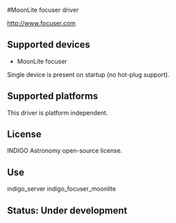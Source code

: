 #MoonLite focuser driver

http://www.focuser.com

## Supported devices
* MoonLite focuser

Single device is present on startup (no hot-plug support).

## Supported platforms

This driver is platform independent.

## License

INDIGO Astronomy open-source license.

## Use

indigo_server indigo_focuser_moonlite

## Status: Under development

